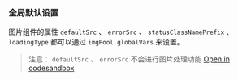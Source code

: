 ### 全局默认设置

图片组件的属性 `defaultSrc` 、 `errorSrc` 、 `statusClassNamePrefix` 、 `loadingType` 都可以通过 `imgPool.globalVars` 来设置。

> 注意： `defaultSrc` 、 `errorSrc` 不会进行图片处理功能
[Open in codesandbox](https://codesandbox.io/s/g6wd4)